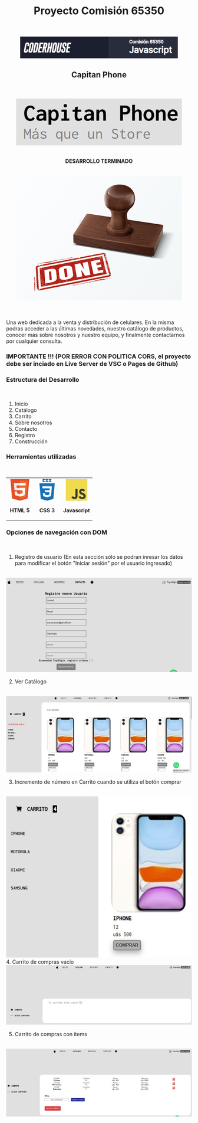 <div align="center" width="100">

# Proyecto Comisión 65350

</br>
</br>

<img src="./assets/images/banner_comision.jpg" alt="Imagen del logo de Coderhouse y el numero de comisión">

## Capitan Phone

</br>
</br>

<img src="./assets/images/banner_capitan.jpg" alt="Imagen del logo de Capitan Phone">

</br>
</br>


**DESARROLLO TERMINADO**

</br>

<img src="./assets/images/done.jpg" alt="Imagen de trabajo hecho">

</div>

</br>
</br>

Una web dedicada a la venta y distribución de celulares. En la misma podras acceder a las últimas novedades, nuestro catálogo de productos, conocer más sobre nosotros y nuestro equipo, y finalmente contactarnos por cualquier consulta.


### IMPORTANTE !!! (POR ERROR CON POLITICA CORS, el proyecto debe ser inciado en Live Server de VSC o Pages de Github)


### Estructura del Desarrollo

</br>

1. Inicio
2. Catálogo
3. Carrito
4. Sobre nosotros
5. Contacto
6. Registro
7. Construcción


### Herramientas utilizadas

</br>

<p align="center">
    <table>
        <tr>
            <td align="center">
                <img src="https://github.com/devicons/devicon/blob/master/icons/html5/html5-original.svg" alt="HTML5" width="60" height="60">
                <p> <b>HTML 5</b> </p>                
            </td>
            <td align="center">
                <img src="https://github.com/devicons/devicon/blob/master/icons/css3/css3-plain-wordmark.svg" alt="CSS3" width="60" height="60">
                <p> <b>CSS 3</b> </p>
            </td>
           <td align="center">
                <img src="https://github.com/devicons/devicon/blob/master/icons/javascript/javascript-original.svg" alt="JavaScript" width="60" height="60">
                <p> <b>Javascript</b> </p>      
            </td>
        </tr>
    </table>
</p>

 

### Opciones de navegación con DOM 

</br>

1. Registro de usuario (En esta sección sólo se podran inresar los datos para modificar el botón "Iniciar sesión" por el usuario ingresado)

</br>

<img src="./assets/images/imagen_login.jpg" alt="imagen de Registro de usuario">

2. Ver Catálogo 

</br>

<img src="./assets/images/imagen_catalogo.jpg" alt="imagen de formulario para agregar productos">


3. Incremento de número en Carrito cuando se utiliza el botón comprar

</br>
<div align="center" width="100">
<img src="./assets/images/numero_carrito.jpg" alt="imagen de formulario para agregar productos">
</div>
4. Carrito de compras vacío 

</br>

<img src="./assets/images/carrito_vacio.jpg" alt="imagen de formulario para agregar productos">

5. Carrito de compras con ítems

</br>

<img src="./assets/images/imagen_carrito.jpg" alt="imagen de formulario para agregar productos">

